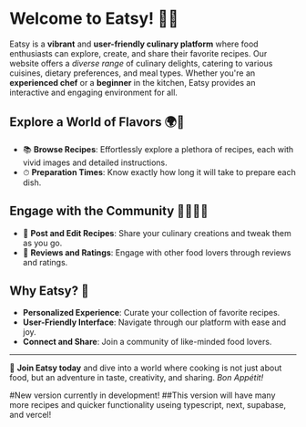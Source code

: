 # Welcome to Eatsy! 🍳🥗

Eatsy is a **vibrant** and **user-friendly culinary platform** where food enthusiasts can explore, create, and share their favorite recipes. Our website offers a _diverse range_ of culinary delights, catering to various cuisines, dietary preferences, and meal types. Whether you're an **experienced chef** or a **beginner** in the kitchen, Eatsy provides an interactive and engaging environment for all.

## Explore a World of Flavors 🌍🍜

- 📚 **Browse Recipes**: Effortlessly explore a plethora of recipes, each with vivid images and detailed instructions.
- ⏱ **Preparation Times**: Know exactly how long it will take to prepare each dish.

## Engage with the Community 👨‍🍳👩‍🍳

- 📝 **Post and Edit Recipes**: Share your culinary creations and tweak them as you go.
- 💬 **Reviews and Ratings**: Engage with other food lovers through reviews and ratings.

## Why Eatsy? 🌟

- **Personalized Experience**: Curate your collection of favorite recipes.
- **User-Friendly Interface**: Navigate through our platform with ease and joy.
- **Connect and Share**: Join a community of like-minded food lovers.

---

🔗 **Join Eatsy today** and dive into a world where cooking is not just about food, but an adventure in taste, creativity, and sharing. _Bon Appétit!_


#New version currently in development! 
##This version will have many more recipes and quicker functionality useing typescript, next, supabase, and vercel!
